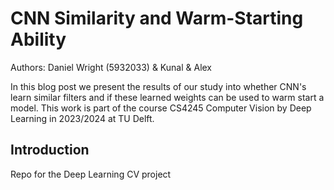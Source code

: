 # CNN Similarity and Warm-Starting Ability
Authors: Daniel Wright (5932033) & Kunal & Alex

In this blog post we present the results of our study into whether CNN's learn similar filters and if these learned weights can be used to warm start a model. This work is part of the course CS4245 Computer Vision by Deep Learning in 2023/2024 at TU Delft. 

## Introduction

Repo for the Deep Learning CV project

